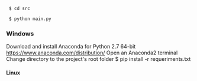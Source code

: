 
```
 $ cd src
```

```
 $ python main.py
```

### Windows

 Download and install Anaconda for Python 2.7 64-bit https://www.anaconda.com/distribution/
 Open an Anaconda2 terminal
 Change directory to the project's root folder
 $ pip install -r requeriments.txt

#### Linux 

